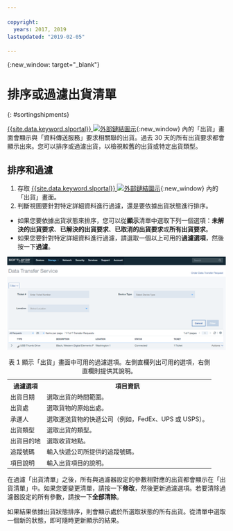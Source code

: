 ```yaml
---

copyright:
  years: 2017, 2019
lastupdated: "2019-02-05"

---
```

{:new_window: target="_blank"}

# 排序或過濾出貨清單
{: #sortingshipments}

[{{site.data.keyword.slportal}} ![外部鏈結圖示](../../icons/launch-glyph.svg "外部鏈結圖示")](https://control.softlayer.com/){:new_window} 內的「出貨」畫面會顯示與「資料傳送服務」要求相關聯的出貨。過去 30 天的所有出貨要求都會顯示出來。您可以排序或過濾出貨，以檢視較舊的出貨或特定出貨類型。

## 排序和過濾

1. 存取 [{{site.data.keyword.slportal}} ![外部鏈結圖示](../../icons/launch-glyph.svg "外部鏈結圖示")](https://control.softlayer.com/){:new_window} 內的「出貨」畫面。
2. 判斷視圖要針對特定詳細資料進行過濾，還是要依據出貨狀態進行排序。
  - 如果您要依據出貨狀態來排序，您可以從**顯示**清單中選取下列一個選項：**未解決的出貨要求**、**已解決的出貨要求**、**已取消的出貨要求**或**所有出貨要求**。
  - 如果您要針對特定詳細資料進行過濾，請選取一個以上可用的**過濾選項**，然後按一下**過濾**。


![DTS 出貨畫面](/images/DTSShipmentScreen.PNG)

<table><caption>表 1 顯示「出貨」畫面中可用的過濾選項。左側直欄列出可用的選項，右側直欄則提供其說明。</caption>
<tr><th>過濾選項</th><th>項目資訊</th></tr>
<tr><td>出貨日期</td><td>選取出貨的時間範圍。</td></tr>
<tr><td>出貨處</td><td>選取貨物的原始出處。</td></tr>
<tr><td>承運人</td><td>選取運送貨物的快遞公司（例如，FedEx、UPS 或 USPS）。</td></tr>
<tr><td>出貨類型</td><td>選取出貨的類型。</td></tr>
<tr><td>出貨目的地</td><td>選取收貨地點。</td></tr>
<tr><td>追蹤號碼</td><td>輸入快遞公司所提供的追蹤號碼。</td></tr>
<tr><td>項目說明</td><td>輸入出貨項目的說明。</td></tr>
</table>


在過濾「出貨清單」之後，所有與過濾器設定的參數相對應的出貨都會顯示在「出貨清單」中。如果您要變更清單，請按一下**修改**，然後更新過濾選項。若要清除過濾器設定的所有參數，請按一下**全部清除**。

如果結果依據出貨狀態排序，則會顯示處於所選取狀態的所有出貨。從清單中選取一個新的狀態，即可隨時更新顯示的結果。
